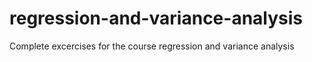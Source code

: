 # regression-and-variance-analysis
Complete excercises for the course regression and variance analysis

